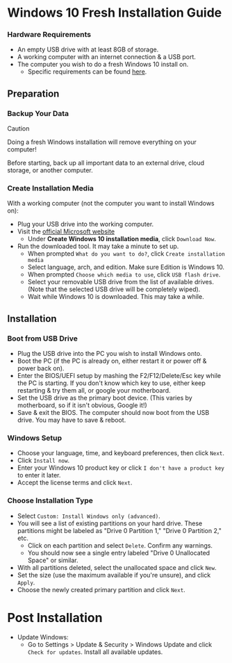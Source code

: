 # Windows 10 Fresh Installation Guide

### Hardware Requirements

- An empty USB drive with at least 8GB of storage.
- A working computer with an internet connection & a USB port.
- The computer you wish to do a fresh Windows 10 install on.
    - Specific requirements can be
      found [here](https://www.microsoft.com/en-us/windows/windows-10-specifications#areaheading-uid09f4).

## Preparation

### Backup Your Data

> [!CAUTION]
> Doing a fresh Windows installation will remove everything on your computer!

Before starting, back up all important data to an external drive, cloud storage,
or another computer.

### Create Installation Media

With a working computer (not the computer you want to install Windows on):

- Plug your USB drive into the working computer.
- Visit
  the [official Microsoft website](https://www.microsoft.com/en-us/software-download/windows10)
    - Under **Create Windows 10 installation media**, click `Download Now`.
- Run the downloaded tool. It may take a minute to set up.
    - When prompted `What do you want to do?`, click `Create installation
      media`
    - Select language, arch, and edition. Make sure Edition is Windows 10.
    - When prompted `Choose which media to use`, click `USB flash drive`.
    - Select your removable USB drive from the list of available drives.
      (Note that the selected USB drive will be completely wiped).
    - Wait while Windows 10 is downloaded. This may take a while.

## Installation

### Boot from USB Drive

- Plug the USB drive into the PC you wish to install Windows onto.
- Boot the PC (if the PC is already on, either restart it or power off &
  power back on).
- Enter the BIOS/UEFI setup by mashing the F2/F12/Delete/Esc key while the PC is
  starting. If you
  don't know which key to use, either keep restarting & try them all, or google
  your motherboard.
- Set the USB drive as the primary boot device. (This varies by motherboard,
  so if it isn't obvious, Google it!)
- Save & exit the BIOS. The computer should now boot from the USB drive. You
  may have to save & reboot.

### Windows Setup

- Choose your language, time, and keyboard preferences, then click `Next`.
- Click `Install now`.
- Enter your Windows 10 product key or click `I don't have a product key` to
  enter it later.
- Accept the license terms and click `Next`.

### Choose Installation Type

- Select `Custom: Install Windows only (advanced)`.
- You will see a list of existing partitions on your hard drive. These
  partitions might be labeled as "Drive 0 Partition 1," "Drive 0 Partition 2,"
  etc.
    - Click on each partition and select `Delete`. Confirm any warnings.
    - You should now see a single entry labeled "Drive 0 Unallocated Space"
      or similar.
- With all partitions deleted, select the unallocated space and click `New`.
- Set the size (use the maximum available if you're unsure), and click
  `Apply`.
- Choose the newly created primary partition and click `Next`.

# Post Installation

- Update Windows:
    - Go to Settings > Update & Security > Windows Update and click `Check for
      updates`. Install all available updates.
